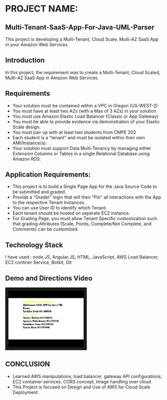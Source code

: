 # PROJECT NAME:
## Multi-Tenant-SaaS-App-For-Java-UML-Parser
This project is developing a Multi-Tenant, Cloud Scale, Multi-AZ SaaS App in your Amazon Web Services.

## Introduction
In this project, the requirement was to create a Multi-Tenant, Cloud Scaled, Multi-AZ SaaS App in Amazon Web Services.

## Requirements
-	Your solution must be contained within a VPC in Oregon (US-WEST-2)
- You must have at least two AZs (with a Max of 3 AZs) in your solution
- You must use Amazon Elastic Load Balancer (Classic or App Gateway)
- You must be able to provide evidence via demonstration of your Elastic Scale design.
- You must pair up with at least two students from CMPE 202
- Each student is a "tenant" and must be isolated within their own AMI/Instance(s).
- Your solution must support Data Multi-Tenancy by managing either Extension Columns or Tables in a single Relational Database using Amazon RDS.


## Application Requirements:
-	This project is to build a Single Page App for the Java Source Code to be submitted and graded.
-	Provide a "Grader" login that will then "Pin" all interactions with the App to the respective Tenant Instances.
- You can use User ID to identify which Tenant.
-	Each tenant should be hosted on seperate EC2 instance.
-	For Grading Page, you must allow Tenant Specific customization such that grading Attributes (Scale, Points, Complete/Not Complete, and Comments) can be customized.

## Technology Stack

I have used : node.JS, Angular.JS, HTML, JavaScript, AWS Load Balancer, EC2 continer Service, Botkit, Git

## Demo and Directions Video 
<a href="https://youtu.be/HT-302iL6cI"><img src="https://github.com/joshinachiket/Multi-Tenant-SaaS-App-For-Java-UML-Parser/blob/master/docs/screenshots/Thumbnail/thumbnail.png" 
alt="Demo and Directions Video" width="240" height="180" border="10" /></a>

## CONCLUSION
- Learned AWS manipulations, load balancer, gateway API configurations, EC2 container services, CORS concept, Image handling over cloud
- This Project is focused on Design and Use of AWS for Cloud Scale Deployment.
